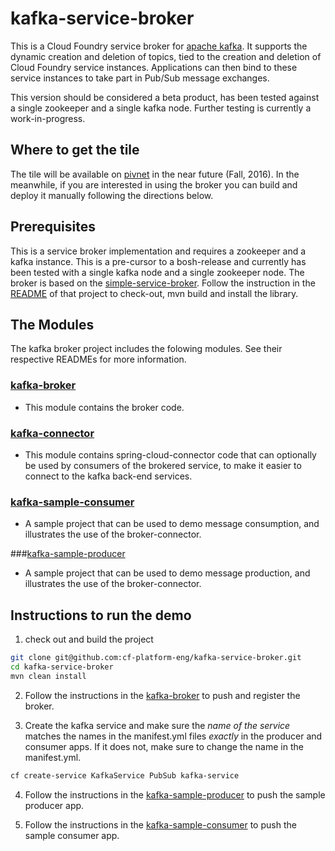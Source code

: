 # kafka-service-broker
This is a Cloud Foundry service broker for [apache kafka](https://kafka.apache.org/documentation). It supports the dynamic creation and deletion of topics, tied to the creation and deletion of Cloud Foundry service instances. Applications can then bind to these service instances to take part in Pub/Sub message exchanges.

This version should be considered a beta product, has been tested against a single zookeeper and a single kafka node. Further testing is currently a work-in-progress.

## Where to get the tile
The tile will be available on [pivnet](https://network.pivotal.io/) in the near future (Fall, 2016). In the meanwhile, if you are interested in using the broker you can build and deploy it manually following the directions below.

## Prerequisites

This is a service broker implementation and requires a zookeeper and a kafka instance. This is a pre-cursor to a bosh-release and currently has been tested with a single kafka node and a single zookeeper node.
The broker is based on the [simple-service-broker](https://github.com/cf-platform-eng/simple-service-broker). Follow the instruction in the [README](https://github.com/cf-platform-eng/simple-service-broker/blob/master/simple-broker/README.md) of that project to check-out, mvn build and install the library.

## The Modules
The kafka broker project includes the folowing modules. See their respective READMEs for more information.

### [kafka-broker](https://github.com/cf-platform-eng/kafka-service-broker/tree/master/kafka-broker)
* This module contains the broker code.

### [kafka-connector](https://github.com/cf-platform-eng/kafka-service-broker/tree/master/kafka-connector)
* This module contains spring-cloud-connector code that can optionally be used by consumers of the brokered service, to make it easier to connect to the kafka back-end services.

### [kafka-sample-consumer](https://github.com/cf-platform-eng/kafka-service-broker/tree/master/kafka-sample-consumer)
* A sample project that can be used to demo message consumption, and illustrates the use of the broker-connector.

###[kafka-sample-producer](https://github.com/cf-platform-eng/kafka-service-broker/tree/master/kafka-sample-producer)
* A sample project that can be used to demo message production, and illustrates the use of the broker-connector.

## Instructions to run the demo
1. check out and build the project

  ```bash
  git clone git@github.com:cf-platform-eng/kafka-service-broker.git
  cd kafka-service-broker
  mvn clean install  
  ```

2. Follow the instructions in the [kafka-broker](https://github.com/cf-platform-eng/kafka-service-broker/tree/master/kafka-broker) to push and register the broker.

3. Create the kafka service and make sure the _name of the service_ matches the names in the manifest.yml files _exactly_ in the producer and consumer apps. If it does not, make sure to change the name in the manifest.yml.

  ```bash  
  cf create-service KafkaService PubSub kafka-service   
  ```  

4. Follow the instructions in the [kafka-sample-producer](https://github.com/cf-platform-eng/kafka-service-broker/tree/master/kafka-sample-producer) to push the sample producer app.

5. Follow the instructions in the [kafka-sample-consumer](https://github.com/cf-platform-eng/kafka-service-broker/tree/master/kafka-sample-consumer) to push the sample consumer app.
